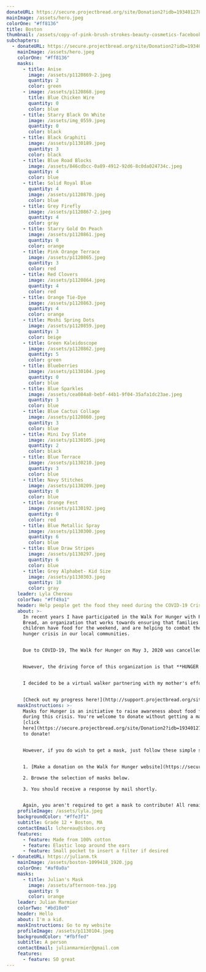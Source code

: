 ```yaml
---
donateURL: https://secure.projectbread.org/site/Donation2?idb=1934012782&df_id=6233&FR_ID=1400&mfc_pref=T&PROXY_ID=2304152&PROXY_TYPE=20&6233.donation=form1&pw_id=3761&s_AffiliateSecCatId=2341&NONCE_TOKEN=0D63D32F6732BC089ED848A192544239
mainImage: /assets/hero.jpeg
colorOne: "#ff8136"
title: Boston
thumbnail: /assets/copy-of-pink-brush-strokes-beauty-cosmetics-facebook-cover.png
subchapters:
  - donateURL: https://secure.projectbread.org/site/Donation2?idb=1934012782&df_id=6233&FR_ID=1400&mfc_pref=T&PROXY_ID=2304152&PROXY_TYPE=20&6233.donation=form1&pw_id=3761&s_AffiliateSecCatId=2341&NONCE_TOKEN=0D63D32F6732BC089ED848A192544239
    mainImage: /assets/hero.jpeg
    colorOne: "#ff8136"
    masks:
      - title: Anise
        image: /assets/p1120869-2.jpeg
        quantity: 2
        color: green
      - image: /assets/p1120868.jpeg
        title: Blue Chicken Wire
        quantity: 0
        color: blue
      - title: Starry Black On White
        image: /assets/img_0559.jpeg
        quantity: 0
        color: black
      - title: Black Graphiti
        image: /assets/p1130189.jpeg
        quantity: 3
        color: black
      - title: Blue Road Blocks
        image: /assets/846cdbcc-0a89-4912-92d6-8c0da024734c.jpeg
        quantity: 4
        color: blue
      - title: Solid Royal Blue
        quantity: 4
        image: /assets/p1120870.jpeg
        color: blue
      - title: Grey Firefly
        image: /assets/p1120867-2.jpeg
        quantity: 4
        color: gray
      - title: Starry Gold On Peach
        image: /assets/p1120861.jpeg
        quantity: 0
        color: orange
      - title: Pink Orange Terrace
        image: /assets/p1120865.jpeg
        quantity: 3
        color: red
      - title: Red Clovers
        image: /assets/p1120864.jpeg
        quantity: 4
        color: red
      - title: Orange Tie-Dye
        image: /assets/p1120863.jpeg
        quantity: 4
        color: orange
      - title: Moshi Spring Dots
        image: /assets/p1120859.jpeg
        quantity: 3
        color: beige
      - title: Green Kaleidoscope
        image: /assets/p1120862.jpeg
        quantity: 5
        color: green
      - title: Blueberries
        image: /assets/p1130104.jpeg
        quantity: 0
        color: blue
      - title: Blue Sparkles
        image: /assets/cea084a8-bebf-44b1-9f04-35afa1dc23ae.jpeg
        quantity: 3
        color: blue
      - title: Blue Cactus Collage
        image: /assets/p1120860.jpeg
        quantity: 3
        color: blue
      - title: Mini Ivy Slate
        image: /assets/p1130105.jpeg
        quantity: 2
        color: black
      - title: Blue Terrace
        image: /assets/p1130210.jpeg
        quantity: 3
        color: blue
      - title: Navy Stitches
        image: /assets/p1130209.jpeg
        quantity: 0
        color: blue
      - title: Orange Fest
        image: /assets/p1130192.jpeg
        quantity: 0
        color: red
      - title: Blue Metallic Spray
        image: /assets/p1130300.jpeg
        quantity: 6
        color: blue
      - title: Blue Draw Stripes
        image: /assets/p1130297.jpeg
        quantity: 6
        color: blue
      - title: Grey Alphabet- Kid Size
        image: /assets/p1130303.jpeg
        quantity: 10
        color: gray
    leader: Lyla Chereau
    colorTwo: "#ff49a1"
    header: Help people get the food they need during the COVID-19 Crisis
    about: >-
      In recent years I have participated in the Walk For Hunger with Project
      Bread, an organization that works towards ensuring that families and
      children have food for the weekend, and are helping to combat the global
      hunger crisis in our local communities.


      Due to COVID-19, The Walk for Hunger on May 3, 2020 was cancelled but the fundraising must continue; with the being focus primarily on rapid response to food insecurity being caused by the COVID-19 crisis.


      However, the driving force of this organization is that **HUNGER NEVER STOPS**!


      I decided to be a virtual walker partnering with my mother's efforts to help the community navigate through this new environment. I am encouraging you to donate to my fundraiser to help families that are not as fortunate as us in these times. With your generous donations we give you the opportunity to pick a mask from a selection of our beautifully homemade fabric masks.


      [Check out my progress here!](http://support.projectbread.org/site/TR/Walk/WalkforHunger?px=2304152&pg=personal&fr_id=1400)
    maskInstructions: >-
      Masks for Hunger is an initiative to raise awareness about food for all
      during this crisis. You're welcome to donate without getting a mask. Just
      [click
      here](https://secure.projectbread.org/site/Donation2?idb=1934012782&df_id=6233&FR_ID=1400&mfc_pref=T&PROXY_ID=2304152&PROXY_TYPE=20&6233.donation=form1&pw_id=3761&s_AffiliateSecCatId=2341&NONCE_TOKEN=0D63D32F6732BC089ED848A192544239)
      to donate!


      However, if you do wish to get a mask, just follow these simple steps:


      1. [Make a donation on the Walk for Hunger website](https://secure.projectbread.org/site/Donation2?idb=1934012782&df_id=6233&FR_ID=1400&mfc_pref=T&PROXY_ID=2304152&PROXY_TYPE=20&6233.donation=form1&pw_id=3761&s_AffiliateSecCatId=2341&NONCE_TOKEN=0D63D32F6732BC089ED848A192544239). A pledge of at least $25 is recommended to get a mask.

      2. Browse the selection of masks below.

      3. You should receive a response by mail shortly.


      Again, you aren't required to get a mask to contribute! All remaining masks will be given to local hospitals or non-profits on the frontline.
    profileImage: /assets/lyla.jpeg
    backgroundColor: "#ffe3f1"
    subtitle: Grade 12 • Boston, MA
    contactEmail: lchereau@isbos.org
    features:
      - feature: Made from 100% cotton
      - feature: Elastic loop around the ears
      - feature: Small pocket to insert a filter if desired
  - donateURL: https://julianm.tk
    mainImage: /assets/boston-1099418_1920.jpg
    colorOne: "#af0a0a"
    masks:
      - title: Julian's Mask
        image: /assets/afternoon-tea.jpg
        quantity: 9
        color: orange
    leader: Julian Marmier
    colorTwo: "#bd10e0"
    header: Hello
    about: I'm a kid.
    maskInstructions: Go to my website
    profileImage: /assets/p1130104.jpeg
    backgroundColor: "#fbffed"
    subtitle: A person
    contactEmail: julianmarmier@gmail.com
    features:
      - feature: SO great
---
```


